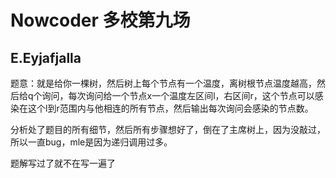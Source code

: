 # Nowcoder 多校第九场


## E.Eyjafjalla

题意：就是给你一棵树，然后树上每个节点有一个温度，离树根节点温度越高，然后给q个询问，每次询问给一个节点x一个温度左区间l，右区间r，这个节点可以感染在这个l到r范围内与他相连的所有节点，然后输出每次询问会感染的节点数。

分析处了题目的所有细节，然后所有步骤想好了，倒在了主席树上，因为没敲过，所以一直bug，mle是因为递归调用过多。

题解写过了就不在写一遍了

